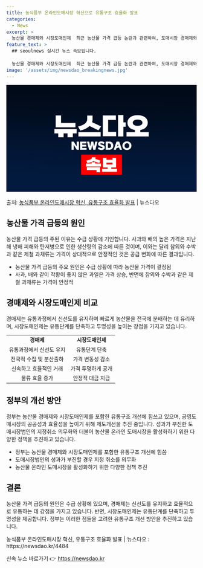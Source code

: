 ```yaml
---
title: 농식품부 온라인도매시장 혁신으로 유통구조 효율화 발표
categories:
  - News
excerpt: >
  농산물 경매제와 시장도매인제  최근 농산물 가격 급등 논란과 관련하여, 도매시장 경매제와 시장도매인제의 장단…
feature_text: >
  ## seoulnews 실시간 뉴스 속보입니다.

  농산물 경매제와 시장도매인제  최근 농산물 가격 급등 논란과 관련하여, 도매시장 경매제와 시장도매인제의 장단…
image: '/assets/img/newsdao_breakingnews.jpg'
---
```


![뉴스다오 속보](/assets/img/newsdao_breakingnews.jpg)

<p>출처: <a href="https://newsdao.kr/4484" rel="dofollow">농식품부 온라인도매시장 혁신, 유통구조 효율화 발표</a> | 뉴스다오</p>

<h2 data-ke-size="size26">농산물 가격 급등의 원인</h2>
<p data-ke-size="size16">농산물 가격 급등의 주된 이유는 수급 상황에 기인합니다. 사과와 배의 높은 가격은 지난해 냉해 피해와 탄저병으로 인한 생산량의 감소에 따른 것이며, 이와는 달리 참외와 수박과 같은 제철 과채류는 가격이 상대적으로 안정적인 것은 공급 변화에 따른 결과입니다.</p>
<ul>
<li>농산물 가격 급등의 주요 원인은 수급 상황에 따라 농산물 가격이 결정됨</li>
<li>사과, 배와 같이 작황이 좋지 않은 과일은 가격 상승, 반면에 참외와 수박과 같은 제철 과채류는 가격이 안정적</li>
</ul>

<h2 data-ke-size="size26">경매제와 시장도매인제 비교</h2>
<p data-ke-size="size16">경매제는 유통과정에서 신선도를 유지하며 빠르게 농산물을 전국에 분배하는 데 유리하며, 시장도매인제는 유통단계를 단축하고 투명성을 높이는 장점을 가지고 있습니다.</p>
<table>
<tr>
<td style="text-align: center; height: 17px;"><b>경매제</b></td>
<td style="text-align: center; height: 17px;"><b>시장도매인제</b></td>
</tr>
<tr>
<td style="text-align: center; height: 17px;">유통과정에서 신선도 유지</td>
<td style="text-align: center; height: 17px;">유통단계 단축</td>
</tr>
<tr>
<td style="text-align: center; height: 17px;">전국적 수집 및 분산출하</td>
<td style="text-align: center; height: 17px;">가격 변동성 감소</td>
</tr>
<tr>
<td style="text-align: center; height: 17px;">신속하고 효율적인 거래</td>
<td style="text-align: center; height: 17px;">가격 투명하게 공개</td>
</tr>
<tr>
<td style="text-align: center; height: 17px;">물류 효율 증가</td>
<td style="text-align: center; height: 17px;">안정적 대금 지급</td>
</tr>
</table>

<h2 data-ke-size="size26">정부의 개선 방안</h2>
<p data-ke-size="size16">정부는 농산물 경매제와 시장도매인제를 포함한 유통구조 개선에 힘쓰고 있으며, 공영도매시장의 공공성과 효율성을 높이기 위해 제도개선을 추진 중입니다. 성과가 부진한 도매시장법인의 지정취소 의무화와 더불어 농산물 온라인 도매시장을 활성화하기 위한 다양한 정책을 추진하고 있습니다.</p>
<ul>
<li>정부는 농산물 경매제와 시장도매인제를 포함한 유통구조 개선에 힘씀</li>
<li>도매시장법인의 성과가 부진할 경우 지정 취소를 의무화</li>
<li>농산물 온라인 도매시장을 활성화하기 위한 다양한 정책 추진</li>
</ul>

<h2 data-ke-size="size26">결론</h2>
<p data-ke-size="size16">농산물 가격 급등의 원인은 수급 상황에 있으며, 경매제는 신선도를 유지하고 효율적으로 유통하는 데 강점을 가지고 있습니다. 반면, 시장도매인제는 유통단계를 단축하고 투명성을 제공합니다. 정부는 이러한 점들을 고려한 유통구조 개선 방안을 추진하고 있습니다.</p>
<p data-ke-size="size16">농식품부 온라인도매시장 혁신, 유통구조 효율화 발표 | 뉴스다오  : https://newsdao.kr/4484</p>
 

신속 뉴스 바로가기 👉 <a href="https://newsdao.kr" rel="dofollow">https://newsdao.kr</a>



